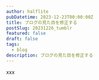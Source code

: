 ```yaml
---
author: halflite
pubDatetime: 2023-12-23T00:00:00Z
title: ブログの見た目を修正する
postSlug: 20231226_tumblr
featured: false
draft: false
tags:
  - blog
description: ブログの見た目を修正する
---
```


xxx
